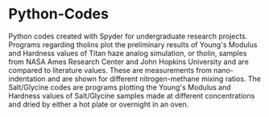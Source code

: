 # Python-Codes
Python codes created with Spyder for undergraduate research projects. Programs regarding tholins plot the preliminary results of Young's Modulus and Hardness values of Titan haze analog simulation, or tholin, samples from NASA Ames Research Center and John Hopkins University and are compared to literature values. These are measurements from nano-indentation and are shown for different nitrogen-methane mixing ratios. The Salt/Glycine codes are programs plotting the Young's Modulus and Hardness values of Salt/Glycine samples made at different concentrations and dried by either a hot plate or overnight in an oven.
